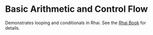 # Basic Arithmetic and Control Flow

Demonstrates looping and conditionals in Rhai. See the [Rhai Book](https://rhai.rs/book/control-flow.html) for details.
